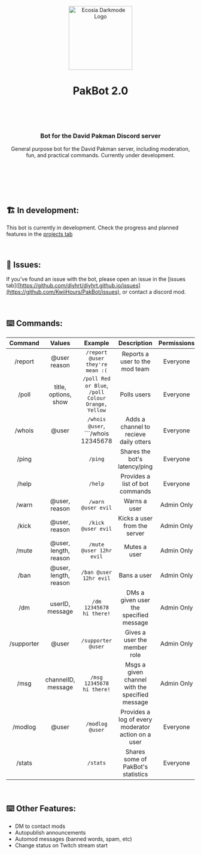 <p align="center"><a href="https://kwii.tk" target="_blank" rel="noreferrer noopener"><img width="170" alt="Ecosia Darkmode Logo" src="https://i.imgur.com/7EiprPq.png"></a></p>
<h1 align="center">PakBot 2.0<br/><br/></h1>

</br>

<h3 align="center"> Bot for the David Pakman Discord server </h3>
<p align="center"> General purpose bot for the David Pakman server, including moderation, fun, and practical commands. 
Currently under development.</p>

</br>

<h2> </h2>
</br></br>


## 🏗️ In development:
This bot is currently in development. Check the progress and planned features in the [projects tab](https://github.com/users/KwiiHours/projects/2/views/1)

</br>

## 🤕 Issues:
If you've found an issue with the bot, please open an issue in the [issues tab]([https://github.com/diyhrt/diyhrt.github.io/issues](https://github.com/KwiiHours/PakBot/issues), or contact a discord mod.

</br>

## ⌨️ Commands:
| **Command** | **Values**     | **Example**                            | **Description**                                       | **Permissions**|
|:-----------:|:--------------:|:--------------------------------------:|:-----------------------------------------------------:|:--------------:|
| /report     | @user reason   | ```/report @user they're mean :(```    | Reports a user to the mod team                        | Everyone       |
| /poll       | title, options, show | ```/poll Red or Blue```, ```/poll Colour Orange, Yellow```| Polls users                  | Everyone       |
| /whois      | @user          | ```/whois @user```, ```/whois 12345678| Adds a channel to recieve daily otters                 | Everyone       |
| /ping       |                | ```/ping```                            | Shares the bot's latency/ping                         | Everyone       |
| /help       |                | ```/help```                            | Provides a list of bot commands                       | Everyone       |
| /warn       | @user, reason  | ```/warn @user evil```                 | Warns a user                                          | Admin Only     |
| /kick       | @user, reason  | ```/kick @user evil```                 | Kicks a user from the server                          | Admin Only     |
| /mute       | @user, length, reason| ```/mute @user 12hr evil```      | Mutes a user                                          | Admin Only     |
| /ban        | @user, length, reason| ```/ban @user 12hr evil```       | Bans a user                                           | Admin Only     |
| /dm         | userID, message| ```/dm 12345678 hi there!```           | DMs a given user the specified message                | Admin Only     |
| /supporter  | @user          | ```/supporter @user```                 | Gives a user the member role                          | Admin Only     |
| /msg        | channelID, message| ```/msg 12345678 hi there!```       | Msgs a given channel with the specified message       | Admin Only     |
| /modlog     | @user          | ```/modlog @user```                    | Provides a log of every moderator action on a user    | Everyone       |
| /stats      |                | ```/stats```                           | Shares some of PakBot's statistics                    | Everyone       |

</br>

## ⌨️ Other Features:
- DM to contact mods
- Autopublish announcements
- Automod messages (banned words, spam, etc)
- Change status on Twitch stream start


